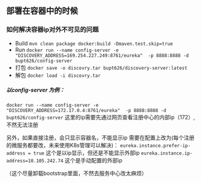 ## 部署在容器中的时候

### 如何解决容器ip对外不可见的问题

- Build
`mvn clean package docker:build -Dmaven.test.skip=true`
- Run
`docker run --name config-server -e "DISCOVERY_ADDRESS=169.254.227.249:8761/eureka"  -p 8888:8888 -d bupt626/config-server`
- 打包
`docker save -o discovry.tar bupt626/discovery-server:latest`
- 解包
`docker load -i discovry.tar`

##### 以config-server 为例：
`docker run --name config-server -e "DISCOVERY_ADDRESS=172.17.0.4:8761/eureka"  -p 8888:8888 -d bupt626/config-server`
这里的ip需要先通过网页查看注册中心的内部ip（172）,不然无法注册

另外，如果直接注册，会只显示容器名，不能显示ip
需要在配置上改为(每个注册的微服务都要改，未来使用K8s管理可以解决)：
`eureka.instance.prefer-ip-address = true`  这个是以ip显示，但还是不能显示外部ip
`eureka.instance.ip-address=10.105.242.74`  这个是手动配置的外部ip

（这个尽量卸载bootstrap里面，不然去服务中心改太麻烦）